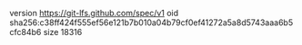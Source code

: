version https://git-lfs.github.com/spec/v1
oid sha256:c38ff424f555ef56e121b7b010a04b79cf0ef41272a5a8d5743aaa6b5cfc84b6
size 18316
